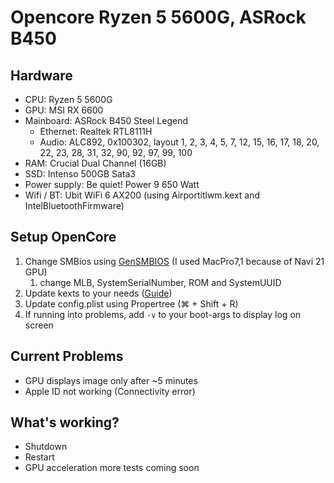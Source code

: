 # Opencore Ryzen 5 5600G, ASRock B450
## Hardware
- CPU: Ryzen 5 5600G
- GPU: MSI RX 6600
- Mainboard: ASRock B450 Steel Legend
    - Ethernet: Realtek RTL8111H
    - Audio: ALC892, 0x100302, layout 1, 2, 3, 4, 5, 7, 12, 15, 16, 17, 18, 20, 22, 23, 28, 31, 32, 90, 92, 97, 99, 100
- RAM: Crucial Dual Channel (16GB)
- SSD: Intenso 500GB Sata3
- Power supply: Be quiet! Power 9 650 Watt
- Wifi / BT: Ubit WiFi 6 AX200 (using Airportitlwm.kext and IntelBluetoothFirmware)

## Setup OpenCore
1. Change SMBios using [GenSMBIOS](https://github.com/corpnewt/GenSMBIOS) (I used MacPro7,1 because of Navi 21 GPU)
    1. change MLB, SystemSerialNumber, ROM and SystemUUID
2. Update kexts to your needs ([Guide](https://dortania.github.io/OpenCore-Install-Guide/ktext.html))
3. Update config.plist using Propertree (⌘ + Shift + R)
4. If running into problems, add `-v` to your boot-args to display log on screen

## Current Problems
- GPU displays image only after ~5 minutes
- Apple ID not working (Connectivity error)

## What's working?
- Shutdown
- Restart
- GPU acceleration
more tests coming soon

